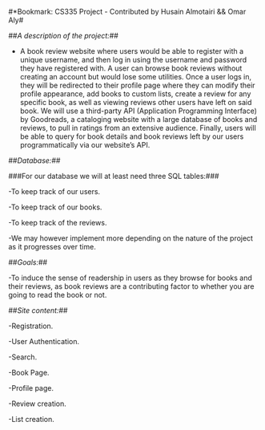 #*Bookmark: CS335 Project - Contributed by Husain Almotairi && Omar Aly#


##*A description of the project:*##

  - A book review website where users would be able to register with a unique username, and then log in using the username and password they have registered with. A user can browse book reviews without creating an account but would lose some utilities. Once a user logs in, they will be redirected to their profile page where they can modify their profile appearance, add books to custom lists, create a review for any specific book, as well as viewing reviews other users have left on said book. We will use a third-party API (Application Programming Interface) by Goodreads, a cataloging website with a large database of books and reviews, to pull in ratings from an extensive audience. Finally, users will be able to query for book details and book reviews left by our users programmatically via our website’s API. 

 

##*Database:*##  

###For our database we will at least need three SQL tables:### 

  -To keep track of our users. 

  -To keep track of our books. 

  -To keep track of the reviews. 

  -We may however implement more depending on the nature of the project as it progresses over time. 

 

##*Goals:*## 

  -To induce the sense of readership in users as they browse for books and their reviews, as book reviews are a contributing factor to whether you are going to read the book or not.  
 

##*Site content:*##

   -Registration. 

  -User Authentication. 

  -Search. 

   -Book Page. 

  -Profile page. 

  -Review creation. 

  -List creation. 

 
